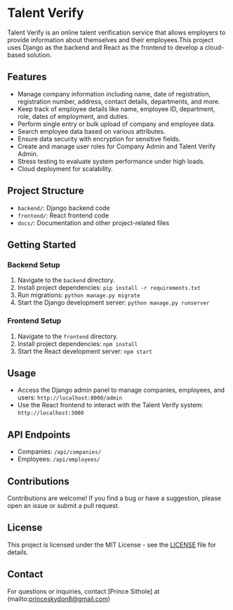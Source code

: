 # Talent Verify

Talent Verify is an online talent verification service that allows employers to provide information
about themselves and their employees.This project uses Django as the backend and React as the frontend
to develop a cloud-based solution.

## Features

- Manage company information including name, date of registration, registration number, address, contact details, departments, and more.
- Keep track of employee details like name, employee ID, department, role, dates of employment, and duties.
- Perform single entry or bulk upload of company and employee data.
- Search employee data based on various attributes.
- Ensure data security with encryption for sensitive fields.
- Create and manage user roles for Company Admin and Talent Verify Admin.
- Stress testing to evaluate system performance under high loads.
- Cloud deployment for scalability.

## Project Structure

- `backend/`: Django backend code
- `frontend/`: React frontend code
- `docs/`: Documentation and other project-related files

## Getting Started

### Backend Setup

1. Navigate to the `backend` directory.
2. Install project dependencies: `pip install -r requirements.txt`
3. Run migrations: `python manage.py migrate`
4. Start the Django development server: `python manage.py runserver`

### Frontend Setup

1. Navigate to the `frontend` directory.
2. Install project dependencies: `npm install`
3. Start the React development server: `npm start`

## Usage

- Access the Django admin panel to manage companies, employees, and users: `http://localhost:8000/admin`
- Use the React frontend to interact with the Talent Verify system: `http://localhost:3000`

## API Endpoints

- Companies: `/api/companies/`
- Employees: `/api/employees/`

## Contributions

Contributions are welcome! If you find a bug or have a suggestion, please open an issue or submit a pull request.

## License

This project is licensed under the MIT License - see the [LICENSE](LICENSE) file for details.

## Contact

For questions or inquiries, contact [Prince Sithole] at (mailto:princeskydon8@gmail.com)

